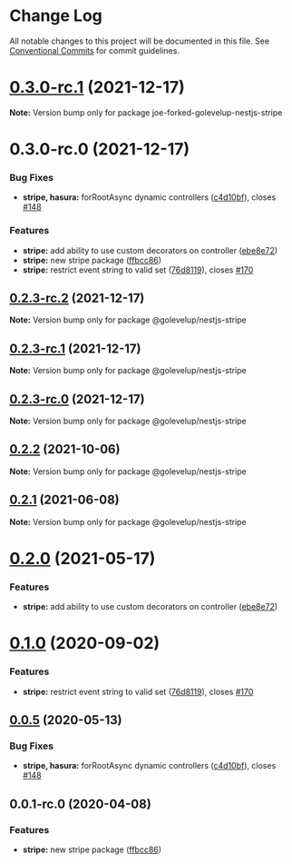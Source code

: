 # Change Log

All notable changes to this project will be documented in this file.
See [Conventional Commits](https://conventionalcommits.org) for commit guidelines.

# [0.3.0-rc.1](https://github.com/golevelup/nestjs/compare/joe-forked-golevelup-nestjs-stripe@0.3.0-rc.0...joe-forked-golevelup-nestjs-stripe@0.3.0-rc.1) (2021-12-17)

**Note:** Version bump only for package joe-forked-golevelup-nestjs-stripe

# 0.3.0-rc.0 (2021-12-17)

### Bug Fixes

- **stripe, hasura:** forRootAsync dynamic controllers ([c4d10bf](https://github.com/golevelup/nestjs/commit/c4d10bf)), closes [#148](https://github.com/golevelup/nestjs/issues/148)

### Features

- **stripe:** add ability to use custom decorators on controller ([ebe8e72](https://github.com/golevelup/nestjs/commit/ebe8e72))
- **stripe:** new stripe package ([ffbcc86](https://github.com/golevelup/nestjs/commit/ffbcc86))
- **stripe:** restrict event string to valid set ([76d8119](https://github.com/golevelup/nestjs/commit/76d8119)), closes [#170](https://github.com/golevelup/nestjs/issues/170)

## [0.2.3-rc.2](https://github.com/golevelup/nestjs/compare/@golevelup/nestjs-stripe@0.2.3-rc.1...@golevelup/nestjs-stripe@0.2.3-rc.2) (2021-12-17)

**Note:** Version bump only for package @golevelup/nestjs-stripe

## [0.2.3-rc.1](https://github.com/golevelup/nestjs/compare/@golevelup/nestjs-stripe@0.2.3-rc.0...@golevelup/nestjs-stripe@0.2.3-rc.1) (2021-12-17)

**Note:** Version bump only for package @golevelup/nestjs-stripe

## [0.2.3-rc.0](https://github.com/golevelup/nestjs/compare/@golevelup/nestjs-stripe@0.2.2...@golevelup/nestjs-stripe@0.2.3-rc.0) (2021-12-17)

**Note:** Version bump only for package @golevelup/nestjs-stripe

## [0.2.2](https://github.com/golevelup/nestjs/compare/@golevelup/nestjs-stripe@0.2.1...@golevelup/nestjs-stripe@0.2.2) (2021-10-06)

**Note:** Version bump only for package @golevelup/nestjs-stripe

## [0.2.1](https://github.com/golevelup/nestjs/compare/@golevelup/nestjs-stripe@0.2.0...@golevelup/nestjs-stripe@0.2.1) (2021-06-08)

**Note:** Version bump only for package @golevelup/nestjs-stripe

# [0.2.0](https://github.com/golevelup/nestjs/compare/@golevelup/nestjs-stripe@0.1.0...@golevelup/nestjs-stripe@0.2.0) (2021-05-17)

### Features

- **stripe:** add ability to use custom decorators on controller ([ebe8e72](https://github.com/golevelup/nestjs/commit/ebe8e72))

# [0.1.0](https://github.com/golevelup/nestjs/compare/@golevelup/nestjs-stripe@0.0.5...@golevelup/nestjs-stripe@0.1.0) (2020-09-02)

### Features

- **stripe:** restrict event string to valid set ([76d8119](https://github.com/golevelup/nestjs/commit/76d8119)), closes [#170](https://github.com/golevelup/nestjs/issues/170)

## [0.0.5](https://github.com/golevelup/nestjs/compare/@golevelup/nestjs-stripe@0.0.4...@golevelup/nestjs-stripe@0.0.5) (2020-05-13)

### Bug Fixes

- **stripe, hasura:** forRootAsync dynamic controllers ([c4d10bf](https://github.com/golevelup/nestjs/commit/c4d10bf)), closes [#148](https://github.com/golevelup/nestjs/issues/148)

## 0.0.1-rc.0 (2020-04-08)

### Features

- **stripe:** new stripe package ([ffbcc86](https://github.com/golevelup/nestjs/commit/ffbcc86))
